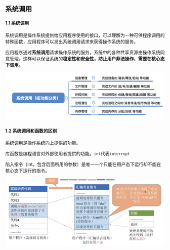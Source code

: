  ## 系统调用

#### 1.1 系统调用

系统调用是操作系统提供给应用程序使用的接口，可以理解为一种可供程序调用的特殊函数，应用程序可以发出系统调用请求来获得操作系统的服务。

应用程序通过**系统调用**请求操作系统的服务，系统中的各种共享资源由操作系统同意管理，这样可以保证系统的**稳定性和安全性，防止用户非法操作**。**需要在核心态下调用。**

![image-20210611202454464](../../LeetCode刷题/images/image-20210611202454464.png)

#### 1.2 系统调用和函数的区别

系统调用是操作系统向上提供的功能。

库函数是编程语言对外部使用者提供的功能。`int`代表`interrupt`

陷入指令（int，包含后面所用的参数）是唯一一个只能在用户态下运行却不能在核心态下运行的指令。

![image-20210611202913404](../../LeetCode刷题/images/image-20210611202913404.png)

